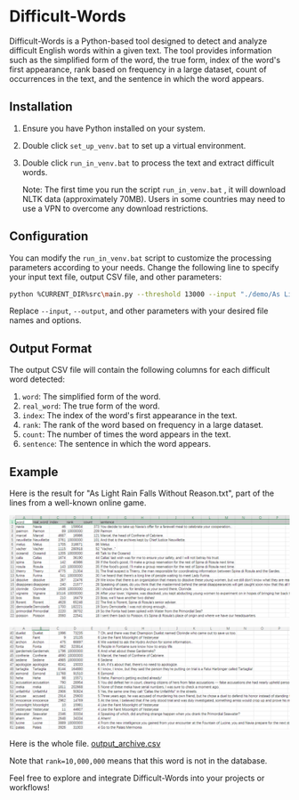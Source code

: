 # Difficult-Words

Difficult-Words is a Python-based tool designed to detect and analyze difficult English words within a given text. The tool provides information such as the simplified form of the word, the true form, index of the word's first appearance, rank based on frequency in a large dataset, count of occurrences in the text, and the sentence in which the word appears.

## Installation

1. Ensure you have Python installed on your system.

2. Double click `set_up_venv.bat` to set up a virtual environment.

3. Double click `run_in_venv.bat` to process the text and extract difficult words.

    Note: The first time you run the script `run_in_venv.bat` , it will download NLTK data (approximately 70MB). Users in some countries may need to use a VPN to overcome any download restrictions.

## Configuration

You can modify the `run_in_venv.bat` script to customize the processing parameters according to your needs. Change the following line to specify your input text file, output CSV file, and other parameters:

```bash
python %CURRENT_DIR%src\main.py --threshold 13000 --input "./demo/As Light Rain Falls Without Reason.txt" --output "output.csv" --sort_by "count"
```

Replace `--input`, `--output`, and other parameters with your desired file names and options.

## Output Format

The output CSV file will contain the following columns for each difficult word detected:

1. `word`: The simplified form of the word.
2. `real_word`: The true form of the word.
3. `index`: The index of the word's first appearance in the text.
4. `rank`: The rank of the word based on frequency in a large dataset.
5. `count`: The number of times the word appears in the text.
6. `sentence`: The sentence in which the word appears.

## Example

Here is the result for "As Light Rain Falls Without Reason.txt", part of the lines from a well-known online game.

![](./demo/demo1.png)

![](./demo/demo2.png)

Here is the whole file.
[output_archive.csv](demo/output_archive.csv)

Note that `rank=10,000,000` means that this word  is not in the database.

Feel free to explore and integrate Difficult-Words into your projects or workflows!